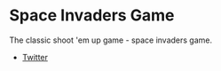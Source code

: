 # Space Invaders Game

The classic shoot 'em up game - space invaders game.

- [Twitter](https://twitter.com/ugo_codes)